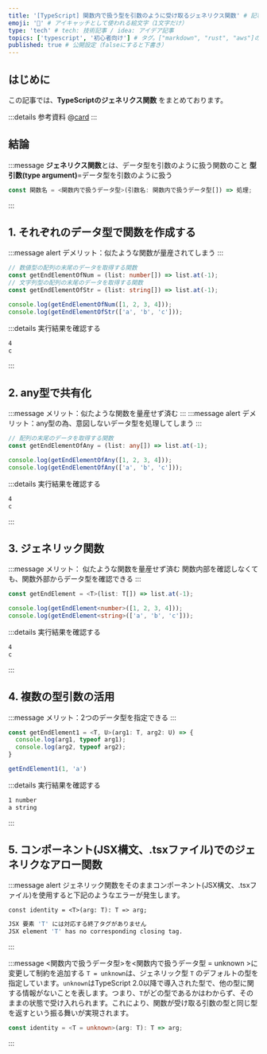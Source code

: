 ```yaml
---
title: '[TypeScript] 関数内で扱う型を引数のように受け取るジェネリクス関数' # 記事のタイトル
emoji: '💊' # アイキャッチとして使われる絵文字（1文字だけ）
type: 'tech' # tech: 技術記事 / idea: アイデア記事
topics: ['typescript', '初心者向け'] # タグ。["markdown", "rust", "aws"]のように指定する
published: true # 公開設定（falseにすると下書き）
---
```


## はじめに

この記事では、**TypeScriptのジェネリクス関数** をまとめております。

:::details 参考資料
@[card](https://www.oreilly.co.jp/books/9784873119045/)
:::

## 結論

:::message
**ジェネリクス関数**とは、データ型を引数のように扱う関数のこと
**型引数(type argument)**=データ型を引数のように扱う

```ts
const 関数名 = <関数内で扱うデータ型>(引数名: 関数内で扱うデータ型[]) => 処理;
```

:::

## 1. それぞれのデータ型で関数を作成する

:::message alert
デメリット：似たような関数が量産されてしまう
:::

```ts
// 数値型の配列の末尾のデータを取得する関数
const getEndElementOfNum = (list: number[]) => list.at(-1);
// 文字列型の配列の末尾のデータを取得する関数
const getEndElementOfStr = (list: string[]) => list.at(-1);

console.log(getEndElementOfNum([1, 2, 3, 4]));
console.log(getEndElementOfStr(['a', 'b', 'c']));
```
:::details 実行結果を確認する
```bash
4
c
```
:::

## 2. any型で共有化
:::message
メリット：似たような関数を量産せず済む
:::
:::message alert
デメリット：any型の為、意図しないデータ型を処理してしまう
:::
```ts
// 配列の末尾のデータを取得する関数
const getEndElementOfAny = (list: any[]) => list.at(-1);

console.log(getEndElementOfAny([1, 2, 3, 4]));
console.log(getEndElementOfAny(['a', 'b', 'c']));
```

:::details 実行結果を確認する
```bash
4
c
```
:::

## 3. ジェネリック関数
:::message
メリット：
似たような関数を量産せず済む
関数内部を確認しなくても、関数外部からデータ型を確認できる
:::

```ts
const getEndElement = <T>(list: T[]) => list.at(-1);

console.log(getEndElement<number>([1, 2, 3, 4]));
console.log(getEndElement<string>(['a', 'b', 'c']));
```

:::details 実行結果を確認する
```bash
4
c
```
:::

## 4. 複数の型引数の活用
:::message
メリット：2つのデータ型を指定できる
:::
```ts
const getEndElement1 = <T, U>(arg1: T, arg2: U) => {
  console.log(arg1, typeof arg1);
  console.log(arg2, typeof arg2);
}

getEndElement1(1, 'a')
```

:::details 実行結果を確認する
```bash
1 number
a string
```
:::


## 5. コンポーネント(JSX構文、.tsxファイル)でのジェネリクなアロー関数
:::message alert
ジェネリック関数をそのままコンポーネント(JSX構文、.tsxファイル)を使用すると下記のようなエラーが発生します。
```tsx
const identity = <T>(arg: T): T => arg;
```
```bash
JSX 要素 'T' には対応する終了タグがありません
JSX element 'T' has no corresponding closing tag.
```
:::

:::message
<関数内で扱うデータ型>を<関数内で扱うデータ型 = unknown >に変更して制約を追加する
`T = unknown`は、ジェネリック型 `T` のデフォルトの型を指定しています。`unknown`はTypeScript 2.0以降で導入された型で、他の型に関する情報がないことを表します。つまり、`T`がどの型であるかはわからず、そのままの状態で受け入れられます。これにより、関数が受け取る引数の型と同じ型を返すという振る舞いが実現されます。
```ts
const identity = <T = unknown>(arg: T): T => arg;
```
:::
